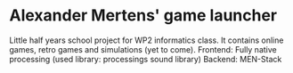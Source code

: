 # Alexander Mertens' game launcher
Little half years school project for WP2 informatics class.
It contains online games, retro games and simulations (yet to come).
Frontend: Fully native processing (used library: processings sound library)
Backend: MEN-Stack